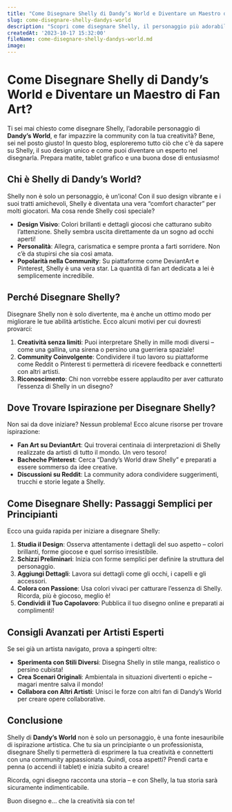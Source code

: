 ```yaml
---
title: "Come Disegnare Shelly di Dandy’s World e Diventare un Maestro di Fan Art?"
slug: come-disegnare-shelly-dandys-world
description: "Scopri come disegnare Shelly, il personaggio più adorabile di Dandy’s World, e lasciati ispirare dalla community di fan art per creare capolavori unici. Consigli, trucchi e risorse per artisti di ogni livello!"
createdAt: '2023-10-17 15:32:00'
fileName: come-disegnare-shelly-dandys-world.md
image: 
---
```


# Come Disegnare Shelly di Dandy’s World e Diventare un Maestro di Fan Art?

Ti sei mai chiesto come disegnare Shelly, l’adorabile personaggio di **Dandy’s World**, e far impazzire la community con la tua creatività? Bene, sei nel posto giusto! In questo blog, esploreremo tutto ciò che c'è da sapere su Shelly, il suo design unico e come puoi diventare un esperto nel disegnarla. Prepara matite, tablet grafico e una buona dose di entusiasmo!

## Chi è Shelly di Dandy’s World?

Shelly non è solo un personaggio, è un’icona! Con il suo design vibrante e i suoi tratti amichevoli, Shelly è diventata una vera “comfort character” per molti giocatori. Ma cosa rende Shelly così speciale?

- **Design Visivo**: Colori brillanti e dettagli giocosi che catturano subito l’attenzione. Shelly sembra uscita direttamente da un sogno ad occhi aperti!
- **Personalità**: Allegra, carismatica e sempre pronta a farti sorridere. Non c’è da stupirsi che sia così amata.
- **Popolarità nella Community**: Su piattaforme come DeviantArt e Pinterest, Shelly è una vera star. La quantità di fan art dedicata a lei è semplicemente incredibile.

## Perché Disegnare Shelly?

Disegnare Shelly non è solo divertente, ma è anche un ottimo modo per migliorare le tue abilità artistiche. Ecco alcuni motivi per cui dovresti provarci:

1. **Creatività senza limiti**: Puoi interpretare Shelly in mille modi diversi – come una gallina, una sirena o persino una guerriera spaziale!
2. **Community Coinvolgente**: Condividere il tuo lavoro su piattaforme come Reddit o Pinterest ti permetterà di ricevere feedback e connetterti con altri artisti.
3. **Riconoscimento**: Chi non vorrebbe essere applaudito per aver catturato l’essenza di Shelly in un disegno?

## Dove Trovare Ispirazione per Disegnare Shelly?

Non sai da dove iniziare? Nessun problema! Ecco alcune risorse per trovare ispirazione:

- **Fan Art su DeviantArt**: Qui troverai centinaia di interpretazioni di Shelly realizzate da artisti di tutto il mondo. Un vero tesoro!
- **Bacheche Pinterest**: Cerca “Dandy’s World draw Shelly” e preparati a essere sommerso da idee creative.
- **Discussioni su Reddit**: La community adora condividere suggerimenti, trucchi e storie legate a Shelly.

## Come Disegnare Shelly: Passaggi Semplici per Principianti

Ecco una guida rapida per iniziare a disegnare Shelly:

1. **Studia il Design**: Osserva attentamente i dettagli del suo aspetto – colori brillanti, forme giocose e quel sorriso irresistibile.
2. **Schizzi Preliminari**: Inizia con forme semplici per definire la struttura del personaggio.
3. **Aggiungi Dettagli**: Lavora sui dettagli come gli occhi, i capelli e gli accessori.
4. **Colora con Passione**: Usa colori vivaci per catturare l’essenza di Shelly. Ricorda, più è giocoso, meglio è!
5. **Condividi il Tuo Capolavoro**: Pubblica il tuo disegno online e preparati ai complimenti!

## Consigli Avanzati per Artisti Esperti

Se sei già un artista navigato, prova a spingerti oltre:

- **Sperimenta con Stili Diversi**: Disegna Shelly in stile manga, realistico o persino cubista!
- **Crea Scenari Originali**: Ambientala in situazioni divertenti o epiche – magari mentre salva il mondo!
- **Collabora con Altri Artisti**: Unisci le forze con altri fan di Dandy’s World per creare opere collaborative.

## Conclusione

Shelly di **Dandy’s World** non è solo un personaggio, è una fonte inesauribile di ispirazione artistica. Che tu sia un principiante o un professionista, disegnare Shelly ti permetterà di esprimere la tua creatività e connetterti con una community appassionata. Quindi, cosa aspetti? Prendi carta e penna (o accendi il tablet) e inizia subito a creare!

Ricorda, ogni disegno racconta una storia – e con Shelly, la tua storia sarà sicuramente indimenticabile.

Buon disegno e... che la creatività sia con te!